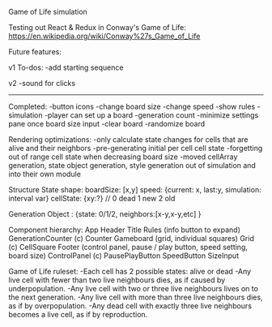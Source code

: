 Game of Life simulation

Testing out React & Redux in Conway's Game of Life:
https://en.wikipedia.org/wiki/Conway%27s_Game_of_Life


Future features:

v1 To-dos:
-add starting sequence

v2
-sound for clicks



** ** **
Completed:
-button icons
-change board size
-change speed
-show rules
-simulation
-player can set up a board
-generation count
-minimize settings pane once board size input
-clear board
-randomize board

Rendering optimizations:
-only calculate state changes for cells that are alive and their neighbors
-pre-generating initial per cell cell state
-forgetting out of range cell state when decreasing board size
-moved cellArray generation, state object generation, style generation out of simulation and into their own module




Structure
State shape:
boardSize: [x,y]
speed: {current: x, last:y, simulation: interval var}
cellState: {xy:?} // 0 dead 1 new 2 old


Generation Object
<x-y>: {state: 0/1/2, neighbors:[x-y,x-y,etc] }


Component hierarchy:
App
  Header
    Title
    Rules (info button to expand)
    GenerationCounter (c)
      Counter
  Gameboard (grid, individual squares)
    Grid (c)
      CellSquare
  Footer (control panel, pause / play button, speed setting, board size)
    ControlPanel (c)
      PausePlayButton
      SpeedButton
      SizeInput




Game of Life ruleset:
-Each cell has 2 possible states: alive or dead
-Any live cell with fewer than two live neighbours dies, as if caused by underpopulation.
-Any live cell with two or three live neighbours lives on to the next generation.
-Any live cell with more than three live neighbours dies, as if by overpopulation.
-Any dead cell with exactly three live neighbours becomes a live cell, as if by reproduction.
